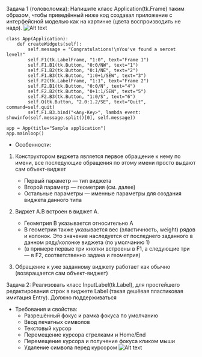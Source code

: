 Задача 1 (головоломка): Напишите класс Application(tk.Frame) таким образом, чтобы приведённый ниже код создавал приложение с интерфейсной моделью как на картинке (цвета воспроизводить не надо).
![Alt text](http://uneex.org/LecturesCMC/PythonDevelopment2021/04_PublicRepositoryEvents?action=AttachFile&do=get&target=allinone.png)
```python3
class App(Application):
    def createWidgets(self):
        self.message = "Congratulations!\nYou've found a sercet level!"
        self.F1(tk.LabelFrame, "1:0", text="Frame 1")
        self.F1.B1(tk.Button, "0:0/NW", text="1")
        self.F1.B2(tk.Button, "0:1/NE", text="2")
        self.F1.B3(tk.Button, "1:0+1/SEW", text="3")
        self.F2(tk.LabelFrame, "1:1", text="Frame 2")
        self.F2.B1(tk.Button, "0:0/N", text="4")
        self.F2.B2(tk.Button, "0+1:1/SEN", text="5")
        self.F2.B3(tk.Button, "1:0/S", text="6")
        self.Q(tk.Button, "2.0:1.2/SE", text="Quit", command=self.quit)
        self.F1.B3.bind("<Any-Key>", lambda event: showinfo(self.message.split()[0], self.message))

app = App(title="Sample application")
app.mainloop()
```

* Особенности:

1. Конструктором виджета является первое обращение к нему по имени, все последующие обращения по этому имени просто выдают сам объект-виджет
    * Первый параметр — тип виджета
    * Второй параметр — геометрия (см. далее)
    * Остальные параметры — именные параметры для создания виджета данного типа 

2. Виджет A.B встроен в виджет A.
    * Геометрия B указывается относительно A
    * В геометрии также указывается вес (эластичность, weight) рядов и колонок. Это значение наследуется от последнего заданного в данном ряду/колонке виджета (по умолчанию 1)
    * (в примере первые три кнопки встроены в F1, а следующие три — в F2, соответственно задана и геометрия) 
3. Обращение к уже заданному виджету работает как обычно (возвращается сам объект-виджет) 

Задача 2: Реализовать класс InputLabel(tk.Label), для простейшего редактирования строк в виджете Label (такая дешёвая пластиковая имитация Entry). Должно поддерживаться

* Требования и свойства:
    * Разрешённый фокус и рамка фокуса по умолчанию
    * Ввод печатных символов
    * Текстовый курсор
    * Перемещение курсора стрелками и Home/End
    * Перемещение курсора и получение фокуса кликом мыши
    * Удаление символа перед курсором 
![Alt text](http://uneex.org/LecturesCMC/PythonDevelopment2021/04_PublicRepositoryEvents?action=AttachFile&do=get&target=LabelEdit.gif)
